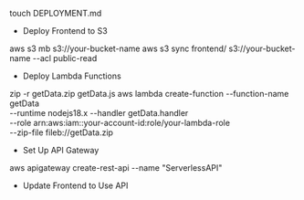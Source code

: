 touch DEPLOYMENT.md

- Deploy Frontend to S3

aws s3 mb s3://your-bucket-name
aws s3 sync frontend/ s3://your-bucket-name --acl public-read

- Deploy Lambda Functions

zip -r getData.zip getData.js
aws lambda create-function --function-name getData \
    --runtime nodejs18.x --handler getData.handler \
    --role arn:aws:iam::your-account-id:role/your-lambda-role \
    --zip-file fileb://getData.zip


- Set Up API Gateway

aws apigateway create-rest-api --name "ServerlessAPI"

- Update Frontend to Use API

